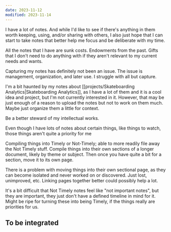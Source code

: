 ```yaml
---
date: 2023-11-12
modified: 2023-11-14
---
```

I have a lot of notes. And while I'd like to see if there's anything in them worth keeping, using, and/or sharing with others, I also just hope that I can start to take notes that better help me focus and be deliberate with my time.

All the notes that I have are sunk costs. Endowments from the past. Gifts that I don't need to do anything with if they aren't relevant to my current needs and wants.

Capturing my notes has definitely not been an issue. The issue is management, organization, and later use. I struggle with all but capture.

I'm a bit haunted by my notes about [[projects/Skateboarding Analytics|Skateboarding Analytics]], as I have a lot of them and it is a cool idea and project, but I'm not currently interested in it. However, that may be just enough of a reason to upload the notes but not to work on them much. Maybe just organize them a little for context.

Be a better steward of my intellectual works.

Even though I have lots of notes about certain things, like things to watch, those things aren't quite a priority for me

Compiling things into Timely or Not-Timely; able to more readily file away the Not Timely stuff. Compile things into their own sections of a longer document, likely by theme or subject. Then once you have quite a bit for a section, move it to its own page.

There is a problem with moving things into their own sectional page, as they can become isolated and never worked on or discovered. Just lost, unimproved, etc. Linking pages together better could possibly help a lot.

It's a bit difficult that Not Timely notes feel like "not important notes", but they are important, they just don't have a defined timeline in mind for it. Might be ripe for turning these into being Timely, if the things really are priorities for us.

## To be integrated
